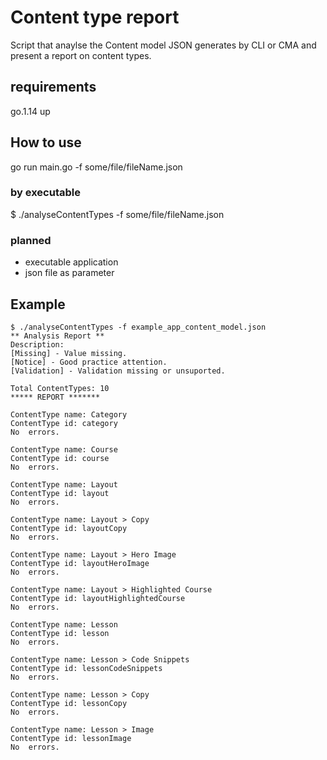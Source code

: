 # Content type report

Script that anaylse the Content model JSON generates by CLI or CMA and present a report on content types.

## requirements

go.1.14 up

## How to use

go run main.go -f some/file/fileName.json

### by executable
$ ./analyseContentTypes -f some/file/fileName.json

### planned

- executable application
- json file as parameter

## Example 

    $ ./analyseContentTypes -f example_app_content_model.json
    ** Analysis Report **
    Description:
    [Missing] - Value missing.
    [Notice] - Good practice attention.
    [Validation] - Validation missing or unsuported.

    Total ContentTypes: 10
    ***** REPORT ******* 

    ContentType name: Category
    ContentType id: category
    No  errors.

    ContentType name: Course
    ContentType id: course
    No  errors.

    ContentType name: Layout
    ContentType id: layout
    No  errors.

    ContentType name: Layout > Copy
    ContentType id: layoutCopy
    No  errors.

    ContentType name: Layout > Hero Image
    ContentType id: layoutHeroImage
    No  errors.

    ContentType name: Layout > Highlighted Course
    ContentType id: layoutHighlightedCourse
    No  errors.

    ContentType name: Lesson
    ContentType id: lesson
    No  errors.

    ContentType name: Lesson > Code Snippets
    ContentType id: lessonCodeSnippets
    No  errors.

    ContentType name: Lesson > Copy
    ContentType id: lessonCopy
    No  errors.

    ContentType name: Lesson > Image
    ContentType id: lessonImage
    No  errors.
